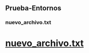 ## Prueba-Entornos
### nuevo_archivo.txt
<a href="nuevo_archivo.txt"><h1>nuevo_archivo.txt</h1></a> 
